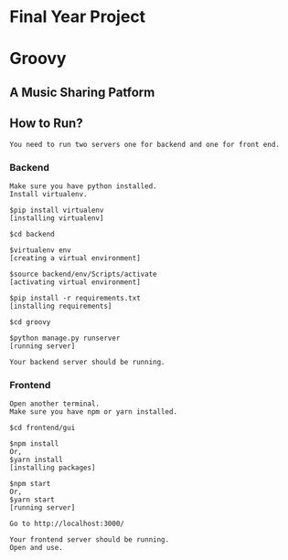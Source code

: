 # Final Year Project

# Groovy

## A Music Sharing Patform

## How to Run?

    You need to run two servers one for backend and one for front end.

### Backend

    Make sure you have python installed.
    Install virtualenv.

    $pip install virtualenv
    [installing virtualenv]

    $cd backend

    $virtualenv env
    [creating a virtual environment]

    $source backend/env/Scripts/activate
    [activating virtual environment]

    $pip install -r requirements.txt
    [installing requirements]

    $cd groovy

    $python manage.py runserver
    [running server]

    Your backend server should be running.

### Frontend

    Open another terminal.
    Make sure you have npm or yarn installed.

    $cd frontend/gui

    $npm install
    Or,
    $yarn install
    [installing packages]

    $npm start
    Or,
    $yarn start
    [running server]

    Go to http://localhost:3000/

    Your frontend server should be running.
    Open and use.
